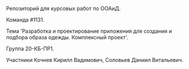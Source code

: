 Репозиторий для курсовых работ по ООАиД.

Команда #1131.

Тема 'Разработка и проектирование приложения для создания и подбора образа одежды. Комплексный проект'.

Группа 20-КБ-ПР1.

Участники Кочнев Кирилл Вадимович, Соловьев Даниил Витальевич.